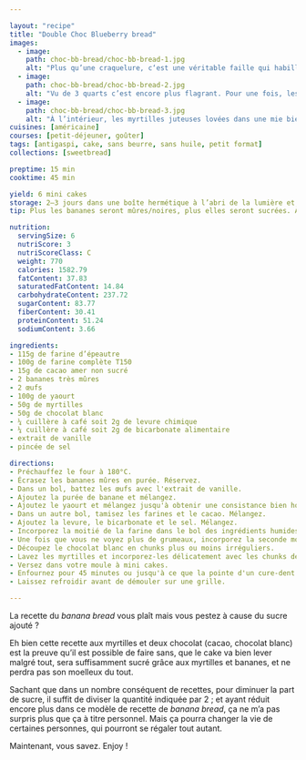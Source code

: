 ```yaml
---

layout: "recipe"
title: "Double Choc Blueberry bread"
images:
  - image:
    path: choc-bb-bread/choc-bb-bread-1.jpg
    alt: "Plus qu’une craquelure, c‘est une véritable faille qui habille le dessus de ce cake. On remarque bien évidemment les chunks de chocolat blanc qui contrastent avec la couleur cacao, mais il cache des myrtilles bien juteuses."
  - image:
    path: choc-bb-bread/choc-bb-bread-2.jpg
    alt: "Vu de 3 quarts c’est encore plus flagrant. Pour une fois, les myrtilles n’ont pas rendu leur jus à la surface vu leur quantité plus basse que d’habitude."
  - image:
    path: choc-bb-bread/choc-bb-bread-3.jpg
    alt: "À l’intérieur, les myrtilles juteuses lovées dans une mie bien aérienne, avec des chunks au chocolat pour amener un peu de croquant fondant."
cuisines: [américaine]
courses: [petit-déjeuner, goûter]
tags: [antigaspi, cake, sans beurre, sans huile, petit format]
collections: [sweetbread]

preptime: 15 min
cooktime: 45 min

yield: 6 mini cakes
storage: 2–3 jours dans une boîte hermétique à l’abri de la lumière et de la chaleur. 5 jours au frigo. 2 mois au congélateur.
tip: Plus les bananes seront mûres/noires, plus elles seront sucrées. À vous de voir si ça peut aussi jouer des fois que vous ne le trouviez pas assez.

nutrition:
  servingSize: 6
  nutriScore: 3
  nutriScoreClass: C
  weight: 770
  calories: 1582.79
  fatContent: 37.83
  saturatedFatContent: 14.84
  carbohydrateContent: 237.72
  sugarContent: 83.77
  fiberContent: 30.41
  proteinContent: 51.24
  sodiumContent: 3.66

ingredients:
- 115g de farine d’épeautre
- 100g de farine complète T150
- 15g de cacao amer non sucré
- 2 bananes très mûres
- 2 œufs
- 100g de yaourt
- 50g de myrtilles
- 50g de chocolat blanc
- ¼ cuillère à café soit 2g de levure chimique
- ¼ cuillère à café soit 2g de bicarbonate alimentaire
- extrait de vanille
- pincée de sel

directions:
- Préchauffez le four à 180°C.
- Écrasez les bananes mûres en purée. Réservez.
- Dans un bol, battez les œufs avec l'extrait de vanille. 
- Ajoutez la purée de banane et mélangez.
- Ajoutez le yaourt et mélangez jusqu'à obtenir une consistance bien homogène.
- Dans un autre bol, tamisez les farines et le cacao. Mélangez. 
- Ajoutez la levure, le bicarbonate et le sel. Mélangez. 
- Incorporez la moitié de la farine dans le bol des ingrédients humides à la maryse. 
- Une fois que vous ne voyez plus de grumeaux, incorporez la seconde moitié. Réservez.
- Découpez le chocolat blanc en chunks plus ou moins irréguliers.
- Lavez les myrtilles et incorporez-les délicatement avec les chunks de chocolat à la pâte.
- Versez dans votre moule à mini cakes. 
- Enfournez pour 45 minutes ou jusqu'à ce que la pointe d'un cure-dent ressorte sèche. 
- Laissez refroidir avant de démouler sur une grille. 

---
```


La recette du <i lang="en">banana bread</i> vous plaît mais vous pestez à cause du sucre ajouté&nbsp;?

Eh bien cette recette aux myrtilles et deux chocolat (cacao, chocolat blanc) est la preuve qu’il est possible de faire sans, que le cake va bien lever malgré tout, sera suffisamment sucré grâce aux myrtilles et bananes, et ne perdra pas son moelleux du tout. 

Sachant que dans un nombre conséquent de recettes, pour diminuer la part de sucre, il suffit de diviser la quantité indiquée par 2&nbsp;; et ayant réduit encore plus dans ce modèle de recette de <i lang="en">banana bread</i>, ça ne m’a pas surpris plus que ça à titre personnel. Mais ça pourra changer la vie de certaines personnes, qui pourront se régaler tout autant.

Maintenant, vous savez. Enjoy&nbsp;!